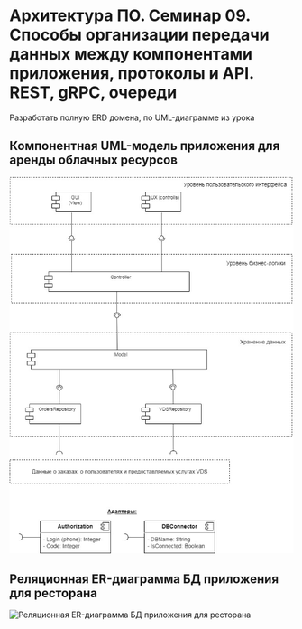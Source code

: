 
# Архитектура ПО. Семинар 09. Способы организации передачи данных между компонентами приложения, протоколы и API. REST, gRPC, очереди

Разработать полную ERD домена, по UML-диаграмме из урока

## Компонентная UML-модель приложения для аренды облачных ресурсов

![Компонентная UML-модель приложения для аренды облачных ресурсов](/UML_diagram.jpg "UML-модель")

## Реляционная ER-диаграмма БД приложения для ресторана
![Реляционная ER-диаграмма БД приложения для ресторана](/Seminar08-page02.png "ER-диаграмма")
